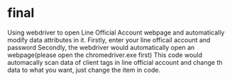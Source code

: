 # final
Using webdriver to open Line Official Account webpage and automatically modify data attributes in it.
Firstly, enter your line officail account and password 
Secondly, the webdriver would automatically open an webpage(please open the chromedriver.exe first)
This code would automacally scan data of client tags in line official account and change th data to what you want, just change the item in code.  
